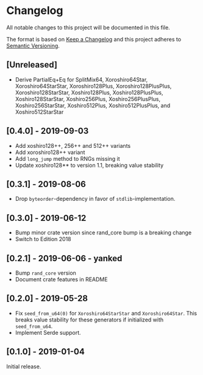 # Changelog
All notable changes to this project will be documented in this file.

The format is based on [Keep a Changelog](http://keepachangelog.com/en/1.0.0/)
and this project adheres to [Semantic Versioning](https://semver.org/spec/v2.0.0.html).

## [Unreleased]
- Derive PartialEq+Eq for SplitMix64, Xoroshiro64Star, Xoroshiro64StarStar,
  Xoroshiro128Plus, Xoroshiro128PlusPlus, Xoroshiro128StarStar,
  Xoshiro128Plus, Xoshiro128PlusPlus, Xoshiro128StarStar, Xoshiro256Plus,
  Xoshiro256PlusPlus, Xoshiro256StarStar, Xoshiro512Plus, Xoshiro512PlusPlus,
  and Xoshiro512StarStar

## [0.4.0] - 2019-09-03
- Add xoshiro128++, 256++ and 512++ variants
- Add xoroshiro128++ variant
- Add `long_jump` method to RNGs missing it
- Update xoshiro128** to version 1.1, breaking value stability

## [0.3.1] - 2019-08-06
- Drop `byteorder`-dependency in favor of `stdlib`-implementation.

## [0.3.0] - 2019-06-12
- Bump minor crate version since rand_core bump is a breaking change
- Switch to Edition 2018

## [0.2.1] - 2019-06-06 - yanked
- Bump `rand_core` version
- Document crate features in README

## [0.2.0] - 2019-05-28
- Fix `seed_from_u64(0)` for `Xoroshiro64StarStar` and `Xoroshiro64Star`. This
  breaks value stability for these generators if initialized with `seed_from_u64`.
- Implement Serde support.

## [0.1.0] - 2019-01-04
Initial release.
